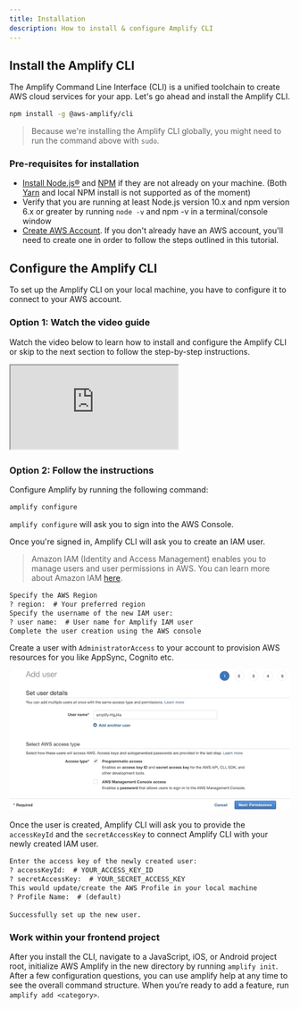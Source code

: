 ```yaml
---
title: Installation
description: How to install & configure Amplify CLI
---  
```


## Install the Amplify CLI

The Amplify Command Line Interface (CLI) is a unified toolchain to create AWS cloud services for your app. Let's go ahead and install the Amplify CLI.

```bash
npm install -g @aws-amplify/cli
```

> Because we're installing the Amplify CLI globally, you might need to run the command above with `sudo`.


### Pre-requisites for installation

* [Install Node.js®](https://nodejs.org/en/download/) and [NPM](https://www.npmjs.com/get-npm) if they are not already on your machine. (Both [Yarn](https://yarnpkg.com/) and local NPM install is not supported as of the moment)
* Verify that you are running at least Node.js version 10.x and npm version 6.x or greater by running `node -v` and npm -v in a terminal/console window
* [Create AWS Account](https://portal.aws.amazon.com/billing/signup?redirect_url=https%3A%2F%2Faws.amazon.com%2Fregistration-confirmation#/start). If you don't already have an AWS account, you'll need to create one in order to follow the steps outlined in this tutorial. 


## Configure the Amplify CLI

To set up the Amplify CLI on your local machine, you have to configure it to connect to your AWS account. 

### Option 1: Watch the video guide

Watch the video below to learn how to install and configure the Amplify CLI or skip to the next section to follow the step-by-step instructions.

<iframe
  allowfullscreen
  src="https://www.youtube.com/embed/fWbM5DLh25U"
></iframe>

### Option 2: Follow the instructions

Configure Amplify by running the following command:

```bash
amplify configure
```

`amplify configure` will ask you to sign into the AWS Console.

Once you're signed in, Amplify CLI will ask you to create an IAM user.
> Amazon IAM (Identity and Access Management) enables you to manage users and user permissions in AWS. You can learn more about Amazon IAM [here](https://aws.amazon.com/iam/).

```console
Specify the AWS Region
? region:  # Your preferred region
Specify the username of the new IAM user:
? user name:  # User name for Amplify IAM user
Complete the user creation using the AWS console
```

Create a user with `AdministratorAccess` to your account to provision AWS resources for you like AppSync, Cognito etc.

![image](../../images/user-creation.gif)

Once the user is created, Amplify CLI will ask you to provide the `accessKeyId` and the `secretAccessKey` to connect Amplify CLI with your newly created IAM user.

```console
Enter the access key of the newly created user:
? accessKeyId:  # YOUR_ACCESS_KEY_ID
? secretAccessKey:  # YOUR_SECRET_ACCESS_KEY
This would update/create the AWS Profile in your local machine
? Profile Name:  # (default)

Successfully set up the new user.
```


### Work within your frontend project

After you install the CLI, navigate to a JavaScript, iOS, or Android project root, initialize AWS Amplify in the new directory by running `amplify init`. After a few configuration questions, you can use amplify help at any time to see the overall command structure. When you’re ready to add a feature, run `amplify add <category>`. 
